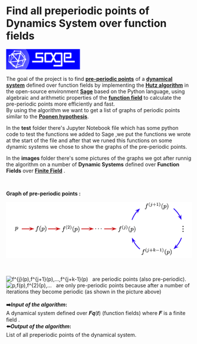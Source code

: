# Find all preperiodic points of Dynamics System over function fields
<img src="images/logo_sagemath+icon_oldstyle.png" width=200> 

The goal of the project is to find [**pre-periodic points**](https://en.wikipedia.org/wiki/Periodic_point) of a [**dynamical system**](https://en.wikipedia.org/wiki/Dynamical_system) defined over function fields by implementing the [**Hutz algorithm**](https://arxiv.org/pdf/1210.6246.pdf) in the open-source environment [**Sage**](https://www.sagemath.org/) based on the Python language, using algebraic and arithmetic properties of the [**function field**](https://en.wikipedia.org/wiki/Algebraic_function_field) to calculate the pre-periodic points more efficiently and fast. </br> 
By using the algorithm we want to get a list of graphs of periodic points similar to the [**Poonen hypothesis**](https://arxiv.org/pdf/math/9512217.pdf).
</br>

In the **test** folder there's Jupyter Notebook file which has some python code to test the functions we added to Sage ,we put the functions we wrote at the start of the file and after that we runed this functions on some dynamic systems we chose to show the graphs of the pre-periodic points.  


In the **images** folder there's some pictures of the graphs we got after runnig the algorithm on a number of **Dynamic Systems** defined over **Function Fields** over 
[**Finite Field**](https://en.wikipedia.org/wiki/Finite_field) .

</br>

**Graph of pre-periodic points :** 
</br>

![](images/pre-periodic-graph.png)

</br>

<img src="https://latex.codecogs.com/svg.image?f^{j}(p),f^{j&plus;1}(p),...,f^{j&plus;k-1}(p)" title="f^{j}(p),f^{j+1}(p),...,f^{j+k-1}(p)" />&nbsp;&nbsp;&nbsp;are periodic points (also pre-periodic). <br/>
<img src="https://latex.codecogs.com/svg.image?p,f(p),f^{2}(p),..." title="p,f(p),f^{2}(p),..." />&nbsp;&nbsp;&nbsp;are only pre-periodic points because after a number of iterations they become periodic (as shown in the picture above) <br/> <br/>
**:arrow_right:_Input of the algorithm_:**<br/> A dynamical system defined over 𝑭𝒒(𝒕) (function fields) where 𝑭 is a finite field .<br/>
**:arrow_left:_Output of the algorithm_:** <br/>List of all preperiodic points of the dynamical system.

